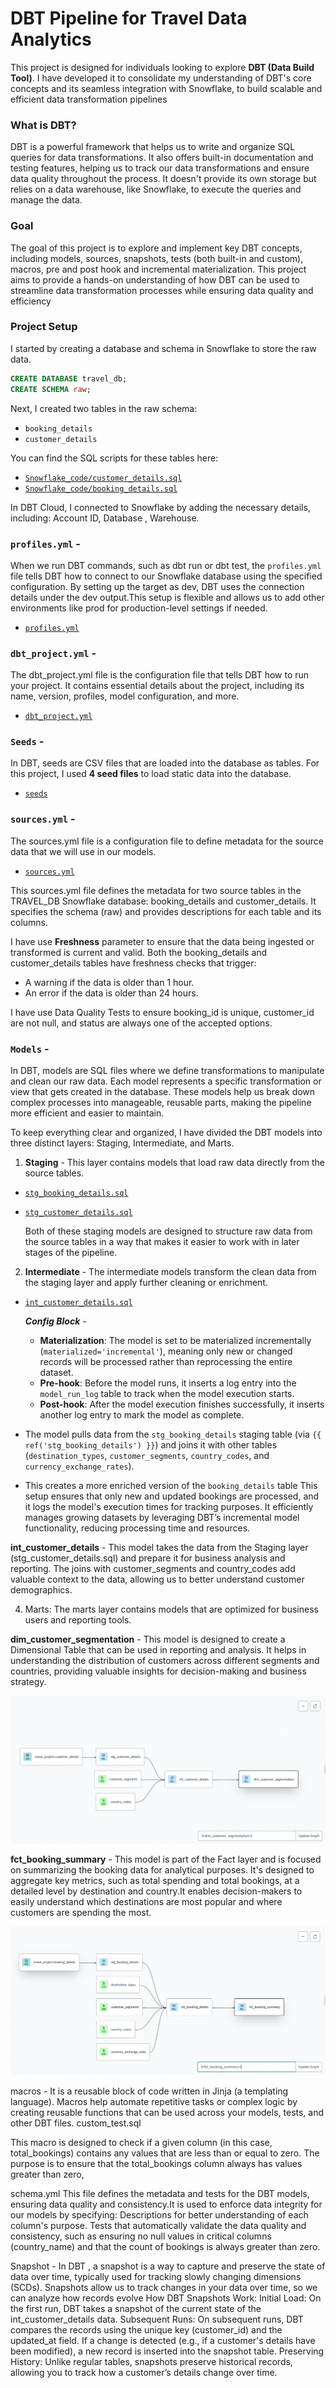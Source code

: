 # DBT Pipeline for Travel Data Analytics

This project is designed for individuals looking to explore **DBT (Data Build Tool)**. I have developed it to consolidate my understanding of DBT's core concepts and its seamless integration with Snowflake, to build scalable and efficient data transformation pipelines

### What is DBT?  
DBT is a powerful framework that helps us to write and organize SQL queries for data transformations. It also offers built-in documentation and testing features, helping us to track our data transformations and ensure data quality throughout the process. It doesn't provide its own storage but relies on a data warehouse, like Snowflake, to execute the queries and manage the data.

### Goal  
The goal of this project is to explore and implement key DBT concepts, including models, sources, snapshots, tests (both built-in and custom), macros, pre and post hook and incremental materialization. This project aims to provide a hands-on understanding of how DBT can be used to streamline data transformation processes while ensuring data quality and efficiency

### Project Setup 
I started by creating a database and schema in Snowflake to store the raw data.  

```sql
CREATE DATABASE travel_db;  
CREATE SCHEMA raw;
```

Next, I created two tables in the raw schema:

- `booking_details`  
- `customer_details`  

You can find the SQL scripts for these tables here:  
- [`Snowflake_code/customer_details.sql`](./Snowflake_code/customer_details.sql)  
- [`Snowflake_code/booking_details.sql`](./Snowflake_code/booking_details.sql)  

In DBT Cloud, I connected to Snowflake by adding the necessary details, including: Account ID, Database , Warehouse.

### `profiles.yml` -

When we run DBT commands, such as dbt run or dbt test, the `profiles.yml` file tells DBT how to connect to our Snowflake database using the specified configuration. By setting up the target as dev, DBT uses the connection details under the dev output.This setup is flexible and allows us to add other environments like prod for production-level settings if needed.

- [`profiles.yml`](dbt/profiles.yml)

### `dbt_project.yml` -

The dbt_project.yml file is the configuration file that tells DBT how to run your project. It contains essential details about the project, including its name, version, profiles, model configuration, and more.

- [`dbt_project.yml`](dbt/dbt_project.yml)

### `Seeds` - 

In DBT, seeds are CSV files that are loaded into the database as tables. For this project, I used **4 seed files** to load static data into the database.

- [`seeds`](dbt/seeds)

### `sources.yml` -
The sources.yml file is a configuration file to define metadata for the source data that we will use in our models. 
- [`sources.yml`](dbt/models/sources.yml)
  
This sources.yml file defines the metadata for two source tables in the TRAVEL_DB Snowflake database: booking_details and customer_details. It specifies the schema (raw) and provides descriptions for each table and its columns.

I have use **Freshness** parameter to ensure that the data being ingested or transformed is current and valid. Both the booking_details and customer_details tables have freshness checks that trigger:
  - A warning if the data is older than 1 hour.
  - An error if the data is older than 24 hours.
   
I have use Data Quality Tests to ensure booking_id is unique, customer_id are not null, and status are always one of the accepted options.

### `Models` -
In DBT, models are SQL files where we define transformations to manipulate and clean our raw data. Each model represents a specific transformation or view that gets created in the database. These models help us break down complex processes into manageable, reusable parts, making the pipeline more efficient and easier to maintain.

To keep everything clear and organized, I have divided the DBT models into three distinct layers: Staging, Intermediate, and Marts.

1. **Staging** -
  This layer contains models that load raw data directly from the source tables.

  - [`stg_booking_details.sql`](dbt/models/staging/stg_booking_details.sql)
  - [`stg_customer_details.sql`](dbt/models/staging/stg_customer_details.sql)

    Both of these staging models are designed to structure raw data from the source tables in a way that makes it easier to work with in later stages of the    pipeline.


2. **Intermediate** -
  The intermediate models transform the clean data from the staging layer and apply further cleaning or enrichment.

  - [`int_customer_details.sql`](dbt/models/staging/stg_customer_details.sql)

    ***Config Block*** -
    - **Materialization**: The model is set to be materialized incrementally (`materialized='incremental'`), meaning only new or changed records will be processed     rather than reprocessing the entire dataset.
    - **Pre-hook**: Before the model runs, it inserts a log entry into the `model_run_log` table to track when the model execution starts.
    - **Post-hook**: After the model execution finishes successfully, it inserts another log entry to mark the model as complete.
   - The model pulls data from the `stg_booking_details` staging table (via `{{ ref('stg_booking_details') }}`) and joins it with other tables   (`destination_types`, `customer_segments`, `country_codes`, and `currency_exchange_rates`).
   - This creates a more enriched version of the `booking_details` table
This setup ensures that only new and updated bookings are processed, and it logs the model's execution times for tracking purposes. It efficiently manages growing datasets by leveraging DBT’s incremental model functionality, reducing processing time and resources.

**int_customer_details** -
This model takes the data from the Staging layer (stg_customer_details.sql) and prepare it for business analysis and reporting. The joins with customer_segments and country_codes add valuable context to the data, allowing us to better understand customer demographics.

4. Marts:
The marts layer contains models that are optimized for business users and reporting tools.

**dim_customer_segmentation** -
This model is designed to create a Dimensional Table that can be used in reporting and analysis. It helps in understanding the distribution of customers across different segments and countries, providing valuable insights for decision-making and business strategy.


![lineage](dbt/dim_customer_segmentation_lineage.png)


**fct_booking_summary** -
This model is part of the Fact layer and is focused on summarizing the booking data for analytical purposes. It's designed to aggregate key metrics, such as total spending and total bookings, at a detailed level by destination and country.It enables decision-makers to easily understand which destinations are most popular and where customers are spending the most.

![lineage](dbt/fct_booking_summary_lineage.png)

macros -
It is a reusable block of code written in Jinja (a templating language). Macros  help automate repetitive tasks or complex logic by creating reusable functions that can be used across your models, tests, and other DBT files.
 custom_test.sql

 This macro is designed to check if a given column (in this case, total_bookings) contains any values that are less than or equal to zero. The purpose is to ensure that the total_bookings column always has values greater than zero,

schema.yml
This file defines the metadata and tests for the DBT models, ensuring data quality and consistency.It is used to enforce data integrity for our models by specifying:
Descriptions for better understanding of each column's purpose.
Tests that automatically validate the data quality and consistency, such as ensuring no null values in critical columns (country_name) and that the count of bookings is always greater than zero.

Snapshot -
In DBT , a snapshot is a way to capture and preserve the state of data over time, typically used for tracking slowly changing dimensions (SCDs). Snapshots allow us to track changes in your data over time, so we can analyze how records evolve
How DBT Snapshots Work:
Initial Load: On the first run, DBT takes a snapshot of the current state of the int_customer_details data.
Subsequent Runs: On subsequent runs, DBT compares the records using the unique key (customer_id) and the updated_at field. If a change is detected (e.g., if a customer's details have been modified), a new record is inserted into the snapshot table.
Preserving History: Unlike regular tables, snapshots preserve historical records, allowing you to track how a customer’s details change over time.






